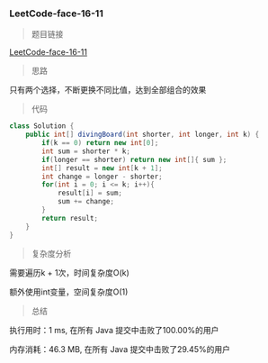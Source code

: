 ### LeetCode-face-16-11

> 题目链接

[LeetCode-face-16-11](https://leetcode-cn.com/problems/bisect-squares-lcci/)

> 思路

只有两个选择，不断更换不同比值，达到全部组合的效果

> 代码

```java
class Solution {
    public int[] divingBoard(int shorter, int longer, int k) {
        if(k == 0) return new int[0];
        int sum = shorter * k;
        if(longer == shorter) return new int[]{ sum };
        int[] result = new int[k + 1];
        int change = longer - shorter;
        for(int i = 0; i <= k; i++){
            result[i] = sum;
            sum += change;
        }
        return result;
    }
}
```

> 复杂度分析

需要遍历k + 1次，时间复杂度O(k)

额外使用int变量，空间复杂度O(1)

> 总结

执行用时：1 ms, 在所有 Java 提交中击败了100.00%的用户

内存消耗：46.3 MB, 在所有 Java 提交中击败了29.45%的用户
